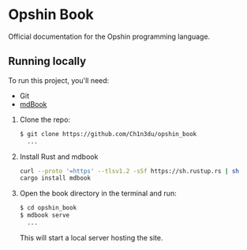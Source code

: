 # Opshin Book

Official documentation for the Opshin programming language.

## Running locally

To run this project, you'll need:
- Git
- [mdBook](https://rust-lang.github.io/mdBook/guide/installation.html)

1. Clone the repo:
   ```sh
   $ git clone https://github.com/Ch1n3du/opshin_book
     ...
   ```
2. Install Rust and mdbook
   ```sh
   curl --proto '=https' --tlsv1.2 -sSf https://sh.rustup.rs | sh
   cargo install mdbook
   ```
3. Open the book directory in the terminal and run: 
   ```sh
   $ cd opshin_book
   $ mdbook serve
     ...
   ```
   This will start a local server hosting the site.
